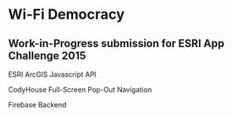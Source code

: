 # Wi-Fi Democracy

<h2>Work-in-Progress submission for ESRI App Challenge 2015</h2>
<p>ESRI ArcGIS Javascript API</p>
<p>CodyHouse Full-Screen Pop-Out Navigation</p>
<p>Firebase Backend</p>


